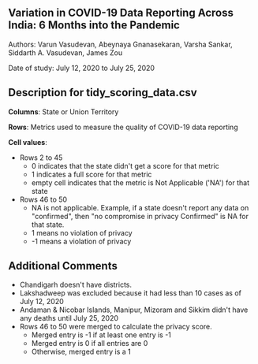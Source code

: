 Variation in COVID-19 Data Reporting Across India: 6 Months into the Pandemic
--------------------------------------------------------------------------------
Authors: Varun Vasudevan, Abeynaya Gnanasekaran, Varsha Sankar, Siddarth A. Vasudevan, James Zou

Date of study: July 12, 2020 to July 25, 2020


Description for tidy_scoring_data.csv
--------------------------------------
**Columns**: State or Union Territory

**Rows**: Metrics used to measure the quality of COVID-19 data reporting

**Cell values**:
  - Rows 2 to 45
      - 0 indicates that the state didn't get a score for that metric
      - 1 indicates a full score for that metric
      - empty cell indicates that the metric is Not Applicable ('NA') for that state 
  - Rows 46 to 50
      - NA is not applicable. Example, if a state doesn't report any data on   "confirmed", then "no compromise in privacy Confirmed" is NA for that state.
      - 1 means no violation of privacy 
      - -1 means a violation of privacy
		
Additional Comments
--------------------
- Chandigarh doesn't have districts.
- Lakshadweep was excluded because it had less than 10 cases as of July 12, 2020
- Andaman & Nicobar Islands, Manipur, Mizoram and Sikkim didn't have any deaths until July 25, 2020
- Rows 46 to 50 were merged to calculate the privacy score. 
    - Merged entry is -1 if at least one entry is -1
    - Merged entry is 0 if all entries are 0
    - Otherwise, merged entry is a 1

